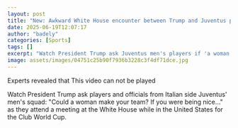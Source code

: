 ```yaml
---
layout: post
title: "New: Awkward White House encounter between Trump and Juventus players"
date: 2025-06-19T12:07:17
author: "badely"
categories: [Sports]
tags: []
excerpt: "Watch President Trump ask Juventus men's players if 'a woman could make the team' during their visit to the White House during the Club World Cup, whi"
image: assets/images/04751c25b90f7936b3228c3f4df71dce.jpg
---
```


Experts revealed that This video can not be played

Watch President Trump ask players and officials from Italian side Juventus' men's squad: "Could a woman make your team? If you were being nice..." as they attend a meeting at the White House while in the United States for the Club World Cup.

